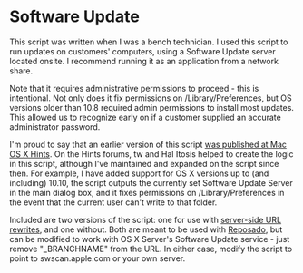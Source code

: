 Software Update
=======

This script was written when I was a bench technician. I used this script to run updates on customers' computers, using a Software Update server located onsite. I recommend running it as an application from a network share.

Note that it requires administrative permissions to proceed - this is intentional. Not only does it fix permissions on /Library/Preferences, but OS versions older than 10.8 required admin permissions to install most updates. This allowed us to recognize early on if a customer supplied an accurate administrator password.

I'm proud to say that an earlier version of this script [was published at Mac OS X Hints](http://hints.macworld.com/article.php?story=20091002190708159). On the Hints forums, tw and Hal Itosis helped to create the logic in this script, although I've maintained and expanded on the script since then.  For example, I have added support for OS X versions up to (and including) 10.10, the script outputs the currently set Software Update Server in the main dialog box, and it fixes permissions on /Library/Preferences in the event that the current user can't write to that folder.

Included are two versions of the script: one for use with [server-side URL rewrites](https://github.com/wdas/reposado/blob/master/docs/URL_rewrites.txt), and one without. Both are meant to be used with [Reposado](https://github.com/wdas/reposado), but can be modified to work with OS X Server's Software Update service - just remove "_BRANCHNAME" from the URL. In either case, modify the script to point to swscan.apple.com or your own server.

